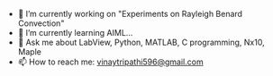 - 🔭 I’m currently working on "Experiments on Rayleigh Benard Convection"
- 🌱 I’m currently learning AIML...
- 💬 Ask me about LabView, Python, MATLAB, C programming, Nx10, Maple
- 📫 How to reach me: vinaytripathi596@gmail.com
